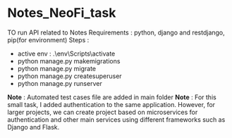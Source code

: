 # Notes_NeoFi_task
TO run API related to Notes
Requirements : python, django and restdjango, pip(for environment)
Steps :
  - active env : .\env\Scripts\activate
  - python manage.py makemigrations
  - python manage.py migrate
  - python manage.py createsuperuser
  - python manage.py runserver

**Note** : Automated test cases file are added in main folder
**Note** : For this small task, I added authentication to the same application. However, for larger projects, we can create project based on microservices for authentication and other main services using different frameworks such as Django and Flask.
